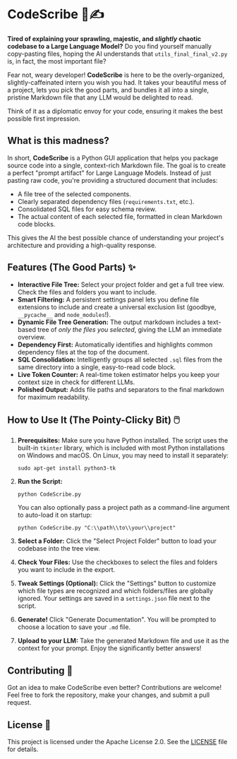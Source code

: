 # **CodeScribe 📜✍️**

**Tired of explaining your sprawling, majestic, and *slightly* chaotic codebase to a Large Language Model?** Do you find yourself manually copy-pasting files, hoping the AI understands that `utils_final_final_v2.py` is, in fact, the most important file?

Fear not, weary developer\! **CodeScribe** is here to be the overly-organized, slightly-caffeinated intern you wish you had. It takes your beautiful mess of a project, lets you pick the good parts, and bundles it all into a single, pristine Markdown file that any LLM would be delighted to read.

Think of it as a diplomatic envoy for your code, ensuring it makes the best possible first impression.

## **What is this madness?**

In short, **CodeScribe** is a Python GUI application that helps you package source code into a single, context-rich Markdown file. The goal is to create a perfect "prompt artifact" for Large Language Models. Instead of just pasting raw code, you're providing a structured document that includes:

* A file tree of the selected components.  
* Clearly separated dependency files (`requirements.txt`, etc.).  
* Consolidated SQL files for easy schema review.  
* The actual content of each selected file, formatted in clean Markdown code blocks.

This gives the AI the best possible chance of understanding your project's architecture and providing a high-quality response.

## **Features (The Good Parts) ✨**

* **Interactive File Tree:** Select your project folder and get a full tree view. Check the files and folders you want to include.  
* **Smart Filtering:** A persistent settings panel lets you define file extensions to include and create a universal exclusion list (goodbye, `__pycache__` and `node_modules`!).  
* **Dynamic File Tree Generation:** The output markdown includes a text-based tree of *only the files you selected*, giving the LLM an immediate overview.  
* **Dependency First:** Automatically identifies and highlights common dependency files at the top of the document.  
* **SQL Consolidation:** Intelligently groups all selected `.sql` files from the same directory into a single, easy-to-read code block.  
* **Live Token Counter:** A real-time token estimator helps you keep your context size in check for different LLMs.  
* **Polished Output:** Adds file paths and separators to the final markdown for maximum readability.

## **How to Use It (The Pointy-Clicky Bit) 🖱️**

1. **Prerequisites:** Make sure you have Python installed. The script uses the built-in `tkinter` library, which is included with most Python installations on Windows and macOS. On Linux, you may need to install it separately:  

    ```shell
    sudo apt-get install python3-tk
    ```

2. **Run the Script:**  

    ```shell
    python CodeScribe.py
    ```

   You can also optionally pass a project path as a command-line argument to auto-load it on startup:  

   ```shell
   python CodeScribe.py "C:\\path\\to\\your\\project"
   ```

3. **Select a Folder:** Click the "Select Project Folder" button to load your codebase into the tree view.  
4. **Check Your Files:** Use the checkboxes to select the files and folders you want to include in the export.  
5. **Tweak Settings (Optional):** Click the "Settings" button to customize which file types are recognized and which folders/files are globally ignored. Your settings are saved in a `settings.json` file next to the script.  
6. **Generate\!** Click "Generate Documentation". You will be prompted to choose a location to save your `.md` file.  
7. **Upload to your LLM:** Take the generated Markdown file and use it as the context for your prompt. Enjoy the significantly better answers\!

## **Contributing 🤝**

Got an idea to make CodeScribe even better? Contributions are welcome\! Feel free to fork the repository, make your changes, and submit a pull request.

## **License 📄**

This project is licensed under the Apache License 2.0. See the [LICENSE](https://github.com/VicRejkia/CodeScribe/blob/main/LICENSE) file for details.
